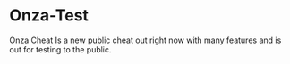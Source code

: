 # Onza-Test
Onza Cheat Is a new public cheat out right now with many features and is out for testing to the public.
